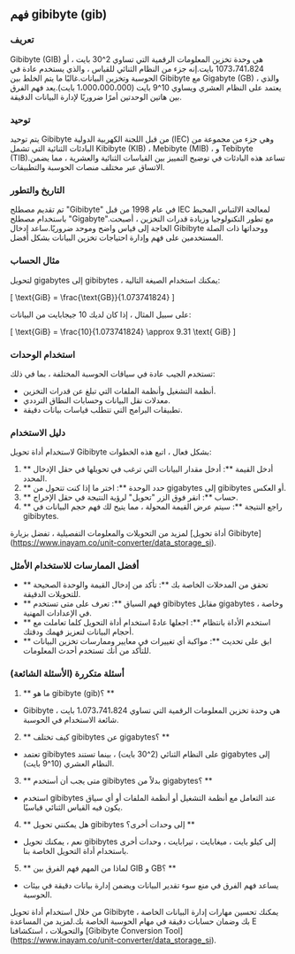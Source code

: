 ## فهم gibibyte (gib)

### تعريف
Gibibyte (GIB) هي وحدة تخزين المعلومات الرقمية التي تساوي 2^30 بايت ، أو 1073،741،824 بايت.إنه جزء من النظام الثنائي للقياس ، والذي يستخدم عادة في الحوسبة وتخزين البيانات.غالبًا ما يتم الخلط بين Gibibyte مع Gigabyte (GB) ، والذي يعتمد على النظام العشري ويساوي 10^9 بايت (1،000،000،000 بايت).يعد فهم الفرق بين هاتين الوحدتين أمرًا ضروريًا لإدارة البيانات الدقيقة.

### توحيد
يتم توحيد Gibibyte من قبل اللجنة الكهربية الدولية (IEC) وهي جزء من مجموعة من البادئات الثنائية التي تشمل Kibibyte (KIB) ، Mebibyte (MIB) ، و Tebibyte (TIB).تساعد هذه البادئات في توضيح التمييز بين القياسات الثنائية والعشرية ، مما يضمن الاتساق عبر مختلف منصات الحوسبة والتطبيقات.

### التاريخ والتطور
تم تقديم مصطلح "Gibibyte" في عام 1998 من قبل IEC لمعالجة الالتباس المحيط باستخدام مصطلح "Gigabyte".مع تطور التكنولوجيا وزيادة قدرات التخزين ، أصبحت الحاجة إلى قياس واضح وموحد ضروريًا.ساعد إدخال Gibibyte ووحداتها ذات الصلة المستخدمين على فهم وإدارة احتياجات تخزين البيانات بشكل أفضل.

### مثال الحساب
لتحويل gigabytes إلى gibibytes ، يمكنك استخدام الصيغة التالية:

\[ \text{GiB} = \frac{\text{GB}}{1.073741824} \]

على سبيل المثال ، إذا كان لديك 10 جيجابايت من البيانات:

\[ \text{GiB} = \frac{10}{1.073741824} \approx 9.31 \text{ GiB} \]

### استخدام الوحدات
تستخدم الجيب عادة في سياقات الحوسبة المختلفة ، بما في ذلك:

- أنظمة التشغيل وأنظمة الملفات التي تبلغ عن قدرات التخزين.
- معدلات نقل البيانات وحسابات النطاق الترددي.
- تطبيقات البرامج التي تتطلب قياسات بيانات دقيقة.

### دليل الاستخدام
لاستخدام أداة تحويل Gibibyte بشكل فعال ، اتبع هذه الخطوات:

1. ** أدخل القيمة **: أدخل مقدار البيانات التي ترغب في تحويلها في حقل الإدخال المحدد.
2. ** حدد الوحدة **: اختر ما إذا كنت تتحول من gigabytes إلى gibibytes أو العكس.
3. ** حساب **: انقر فوق الزر "تحويل" لرؤية النتيجة في حقل الإخراج.
4. ** راجع النتيجة **: سيتم عرض القيمة المحولة ، مما يتيح لك فهم حجم البيانات في gibibytes.

لمزيد من التحويلات والمعلومات التفصيلية ، تفضل بزيارة [أداة تحويل Gibibyte] (https://www.inayam.co/unit-converter/data_storage_si).

### أفضل الممارسات للاستخدام الأمثل
- ** تحقق من المدخلات الخاصة بك **: تأكد من إدخال القيمة والوحدة الصحيحة للتحويلات الدقيقة.
- ** فهم السياق **: تعرف على متى تستخدم gibibytes مقابل gigabytes ، وخاصة في الإعدادات المهنية.
- ** استخدم الأداة بانتظام **: اجعلها عادةً استخدام أداة التحويل كلما تعاملت مع أحجام البيانات لتعزيز فهمك ودقتك.
- ** ابق على تحديث **: مواكبة أي تغييرات في معايير وممارسات تخزين البيانات للتأكد من أنك تستخدم أحدث المعلومات.

### أسئلة متكررة (الأسئلة الشائعة)

1. ** ما هو gibibyte (gib)؟ **
- Gibibyte هي وحدة تخزين المعلومات الرقمية التي تساوي 1،073،741،824 بايت ، شائعة الاستخدام في الحوسبة.

2. ** كيف تختلف gibibytes عن gigabytes؟ **
- تعتمد gibibytes على النظام الثنائي (2^30 بايت) ، بينما تستند gigabytes إلى النظام العشري (10^9 بايت).

3. ** متى يجب أن أستخدم gibibytes بدلاً من gigabytes؟ **
- استخدم gibibytes عند التعامل مع أنظمة التشغيل أو أنظمة الملفات أو أي سياق يكون فيه القياس الثنائي قياسيًا.

4. ** هل يمكنني تحويل gibibytes إلى وحدات أخرى؟ **
- نعم ، يمكنك تحويل gibibytes إلى كيلو بايت ، ميغابايت ، تيرابايت ، وحدات أخرى باستخدام أداة التحويل الخاصة بنا.

5. ** لماذا من المهم فهم الفرق بين GIB و GB؟ **
- يساعد فهم الفرق في منع سوء تقدير البيانات ويضمن إدارة بيانات دقيقة في بيئات الحوسبة.

من خلال استخدام أداة تحويل Gibibyte ، يمكنك تحسين مهارات إدارة البيانات الخاصة بك وضمان حسابات دقيقة في مهام الحوسبة الخاصة بك.لمزيد من المساعدة E والتحويلات ، استكشافنا [Gibibyte Conversion Tool] (https://www.inayam.co/unit-converter/data_storage_si).